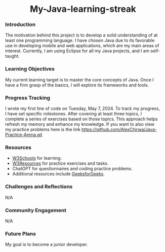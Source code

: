 <h1 align="center"> My-Java-learning-streak </h1>

### **Introduction**
The motivation behind this project is to develop a solid understanding of at least one programming language. I have chosen Java due to its favorable use in developing mobile and web applications, which are my main areas of interest. Currently, I am using Eclipse for all my Java projects, and I am self-taught.

### **Learning Objectives**
My current learning target is to master the core concepts of Java. Once I have a firm grasp of the basics, I will explore its frameworks and tools.

### **Progress Tracking**
I wrote my first line of code on Tuesday, May 7, 2024. To track my progress, I have set specific milestones. After covering at least three topics, I complete a series of exercises based on those topics. This approach helps refresh my memory and enhance my knowledge.
If you want to also view my practice problems here is the link https://github.com/AlexChirwa/Java-Practice-Arena.git

### **Resources**
- [W3Schools](https://www.w3schools.com/java/java_operators.asp) for learning.
- [W3Resources](https://www.w3resource.com/java-exercises/basic/index1.php) for practice exercises and tasks.
- ChatGPT for questionnaires and coding practice problems.
- Additional resources include [GeeksforGeeks](https://www.geeksforgeeks.org/what-is-core-java/).

### **Challenges and Reflections**
N/A

### **Community Engagement**
N/A

### **Future Plans**
My goal is to become a junior developer.
